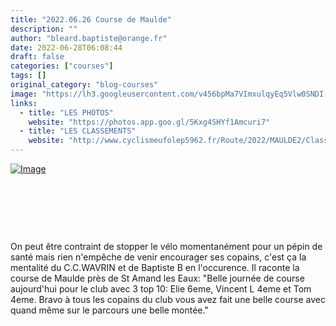 ```yaml
---
title: "2022.06.26 Course de Maulde"
description: ""
author: "bleard.baptiste@orange.fr"
date: 2022-06-28T06:08:44
draft: false
categories: ["courses"]
tags: []
original_category: "blog-courses"
image: "https://lh3.googleusercontent.com/v456bpMa7VImxulqyEq5Vlw0SNDI-6Rq92aeyhOH3tY4XNHJrqjKGOijOyCa1BjdtVLLsozPZqNXoKm-phgIjv2YSy4BOWk_WNW2iAzIkRbriU_cLm-l2qf0c0aGc5IQwGRmnczWcjZGvR2jsMGkX2yRpqHv5V5JY5zTHt_OvZoZZi5q9hi32KU2Sk-NtdfHUwhMYDtAk1B4q-0iM3dKmLvfFwwtHH5gBibmo2xLQTDFuIDeuUw-MeKdjb5QU-GKzTk_7DXPZMnJBQO_9b3OZdR5V8IiPwksHzX5RTmw6sud0ceHWBixGklDmYsQ6LgY60POaChZ7ZOKwVW86tAtLR50tM-FhrHVV4Zj-zLsvE0lKmW--FcXzOplvHWTJXjnJmzkG9ZwilAfv0bo4XiBcli6-cA6YogWaNKRLX_OgTI_npmt3lPnZ1WELqshfqII6qvTupeFOpB_llUGO2FgiSeRcorSqllefWCX2wgukoKDg0JT_qI8eG7w-5KZGp9kP3Y7VLWh_rnSqobpzN0BPEaDLNRIFMZ6MhF_8Opb8ngEiL6ncIuQbtRK5zMzLckSU98VqMmZjq4i_ld0ctp8wenmw6Lhd8yeVW32q0r7fNrUIxfBu4pNr7pk6ZoLAiT831TFmk0zMMC0IO7YP279dMO2ILMNvRB7CxS0dW7Orgxcvz0SS3iI8dWgmI9Y7MvW_INML7WWEj9dyFo83DBexTQyyAZsEUERQMj3cRsYHZ6kt-lNV7kGHcgY2sV7=w938-h703-no?authuser=0"
links:
  - title: "LES PHOTOS"
    website: "https://photos.app.goo.gl/5Kxg4SHYf1Amcuri7"
  - title: "LES CLASSEMENTS"
    website: "http://www.cyclismeufolep5962.fr/Route/2022/MAULDE2/Classements.pdf"
---
```


[![Image](https://lh3.googleusercontent.com/R3dnLqyjYuHeL0IYL23rcCDoi0gHoHP6Ov_1by-_YahiJFkotakbMxVoI1fZovx2cmklvlJwq407TwjOl7cuX8MciMDxWdF_m8DApca88QRsbe9QpJoFxnOaJ2YIaM1r3pVahfnB_HixBoSB3X-xAdaiFR5yvBhKqal9u4GX0T6T-Y0jjeE59xctOCutc1QSKEEOIzyJjhj0E4lO35fpQSELLT45xGCRajRVKrFPzUXhZCq3gEzrQgkZh1bCvxRVsgSjehKBng53y7x99GFz-VIp6nbEtY7h7qc5Uljds3opCELd7gPZtm8p10OIBOKJLXJlqsjtqI0aaA6n1EM3633FCu-Eevc8CYDeni-4Z_LI9zaUE01FmnTcmWrUtDIWALPEhUu0D-kiUWQd_M6AXiPP_MX0Y6kYWBG7j4Lb5xVR2U4JVuOcvk5PPJ3tsfuFhHgdZbNfzZc_Um50FLn7psD72LS3du7TtSdwNO7JpXU6ztIu2yp6dyQer4jeE57xtj9tygU1vooBeUx9Rw_gVB30qkJzT7UqDqQym_pacHY2bhIB2dNHn0rczYn7lVVSNY4SZMZxRJtNfqdjk7D7raCbnPrttnQIWDBlz3STAAw4tm4mT7VosRAvUX7XZpGoS7ukGajdLoCKZnGdW7Jb01WXtBoB2c-vNfii0xT0fgaZ40sYT9bQSchGDNHyqqmPa9gQAwlihE_xNzaeam8Oqmhqoe5Vk0fc831nQTDt1bB0kL5IwIQgPx8J7wOq=w528-h703-no?authuser=0)](https://lh3.googleusercontent.com/R3dnLqyjYuHeL0IYL23rcCDoi0gHoHP6Ov_1by-_YahiJFkotakbMxVoI1fZovx2cmklvlJwq407TwjOl7cuX8MciMDxWdF_m8DApca88QRsbe9QpJoFxnOaJ2YIaM1r3pVahfnB_HixBoSB3X-xAdaiFR5yvBhKqal9u4GX0T6T-Y0jjeE59xctOCutc1QSKEEOIzyJjhj0E4lO35fpQSELLT45xGCRajRVKrFPzUXhZCq3gEzrQgkZh1bCvxRVsgSjehKBng53y7x99GFz-VIp6nbEtY7h7qc5Uljds3opCELd7gPZtm8p10OIBOKJLXJlqsjtqI0aaA6n1EM3633FCu-Eevc8CYDeni-4Z_LI9zaUE01FmnTcmWrUtDIWALPEhUu0D-kiUWQd_M6AXiPP_MX0Y6kYWBG7j4Lb5xVR2U4JVuOcvk5PPJ3tsfuFhHgdZbNfzZc_Um50FLn7psD72LS3du7TtSdwNO7JpXU6ztIu2yp6dyQer4jeE57xtj9tygU1vooBeUx9Rw_gVB30qkJzT7UqDqQym_pacHY2bhIB2dNHn0rczYn7lVVSNY4SZMZxRJtNfqdjk7D7raCbnPrttnQIWDBlz3STAAw4tm4mT7VosRAvUX7XZpGoS7ukGajdLoCKZnGdW7Jb01WXtBoB2c-vNfii0xT0fgaZ40sYT9bQSchGDNHyqqmPa9gQAwlihE_xNzaeam8Oqmhqoe5Vk0fc831nQTDt1bB0kL5IwIQgPx8J7wOq=w528-h703-no?authuser=0)

&nbsp;

&nbsp;

&nbsp;

On peut être contraint de stopper le vélo&nbsp;momentanément pour un pépin de santé mais rien n'empêche de venir encourager ses copains, c'est ça la mentalité du C.C.WAVRIN et de Baptiste B en l'occurence. Il raconte la course de Maulde près de St Amand les Eaux: "Belle journée de course aujourd'hui pour le club avec 3 top 10: Elie 6eme, Vincent L 4eme et Tom 4eme.&nbsp;Bravo à tous les copains du club vous avez fait une belle course avec quand même sur le parcours une belle montée."&nbsp;&nbsp;&nbsp;